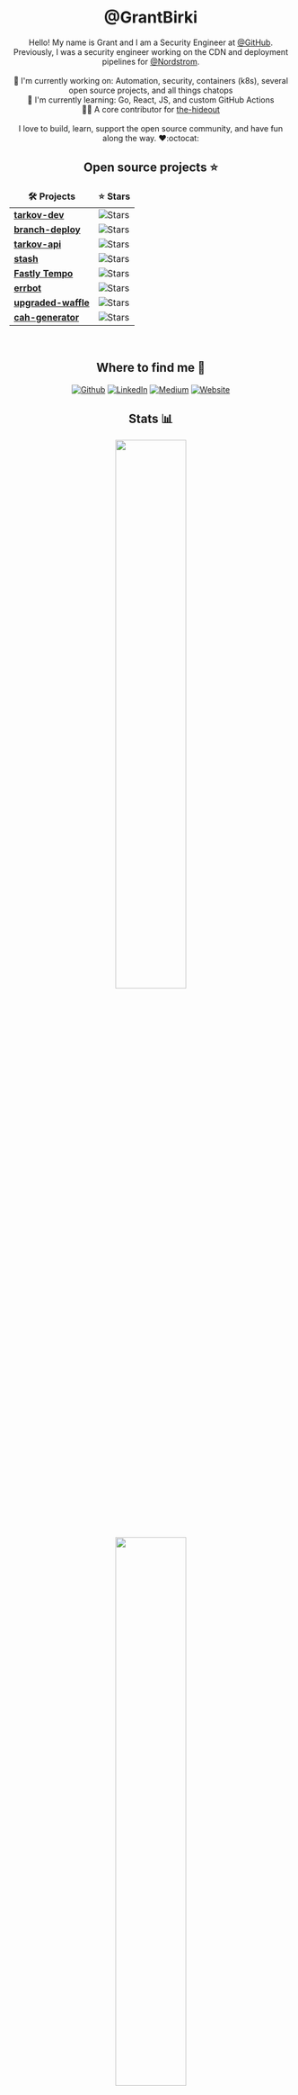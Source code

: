 <h1 align="center">@GrantBirki</h3>

<p align="center">
  Hello! My name is Grant and I am a Security Engineer at <a href="https://github.com/github">@GitHub</a>.
  <br>
  Previously, I was a security engineer working on the CDN and deployment pipelines for <a href="https://github.com/Nordstrom">@Nordstrom</a>.
  <br>
  <br>
  🔭 I'm currently working on: Automation, security, containers (k8s), several open source projects, and all things chatops
  <br>
  🌱 I'm currently learning: Go, React, JS, and custom GitHub Actions
  <br>
  🧑‍🔬 A core contributor for <a href="https://github.com/the-hideout">the-hideout</a>
  <br>
  <br>
  I love to build, learn, support the open source community, and have fun along the way. ❤️:octocat:
  <br>
</p>

<h2 align="center">Open source projects ⭐</h3>
<table align="center">
  <thead align="center">
    <tr border: none;>
      <td><b>🛠 Projects</b></td>
      <td><b>⭐ Stars</b></td>
    </tr>
  </thead>
  <tbody>
    <tr>
      <td><a href="https://github.com/the-hideout/tarkov-dev"><b>tarkov-dev</b></a></td>
      <td><img alt="Stars" src="https://img.shields.io/github/stars/the-hideout/tarkov-dev?style=flat-square&labelColor=343b41"/></td>
    </tr>
    <tr>
      <td><a href="https://github.com/github/branch-deploy"><b>branch-deploy</b></a></td>
      <td><img alt="Stars" src="https://img.shields.io/github/stars/github/branch-deploy?style=flat-square&labelColor=343b41"/></td>
    </tr>
    <tr>
      <td><a href="https://github.com/the-hideout/tarkov-api"><b>tarkov-api</b></a></td>
      <td><img alt="Stars" src="https://img.shields.io/github/stars/the-hideout/tarkov-api?style=flat-square&labelColor=343b41"/></td>
    </tr>
    <tr>
      <td><a href="https://github.com/the-hideout/stash"><b>stash</b></a></td>
      <td><img alt="Stars" src="https://img.shields.io/github/stars/the-hideout/stash?style=flat-square&labelColor=343b41"/></td>
    </tr>
    <tr>
      <td><a href="https://github.com/grantbirki/fastly-tempo"><b>Fastly Tempo</b></a></td>
      <td><img alt="Stars" src="https://img.shields.io/github/stars/grantbirki/fastly-tempo?style=flat-square&labelColor=343b41"/></td>
    </tr>
    <tr>
      <td><a href="https://github.com/grantbirki/errbot"><b>errbot</b></a></td>
      <td><img alt="Stars" src="https://img.shields.io/github/stars/grantbirki/errbot?style=flat-square&labelColor=343b41"/></td>
    </tr>
    <tr>
      <td><a href="https://github.com/GrantBirki/upgraded-waffle"><b>upgraded-waffle</b></a></td>
      <td><img alt="Stars" src="https://img.shields.io/github/stars/grantbirki/upgraded-waffle?style=flat-square&labelColor=343b41"/></td>
    </tr>
    <tr>
      <td><a href="https://github.com/GrantBirki/cah-generator"><b>cah-generator</b></a></td>
      <td><img alt="Stars" src="https://img.shields.io/github/stars/grantbirki/cah-generator?style=flat-square&labelColor=343b41"/></td>
    </tr>
  </tbody>
</table>

<br>

<h2 align="center">Where to find me 📍</h3>
<p align="center">
  <a href="https://github.com/grantbirki" target="_blank"><img alt="Github" src="https://img.shields.io/badge/GitHub-%2312100E.svg?&style=for-the-badge&logo=Github&logoColor=white" /></a> 
  <a href="https://www.linkedin.com/in/grantbirkinbine" target="_blank"><img alt="LinkedIn" src="https://img.shields.io/badge/linkedin-%230077B5.svg?&style=for-the-badge&logo=linkedin&logoColor=white" /></a>
  <a href="https://birki.medium.com/" target="_blank"><img alt="Medium" src="https://img.shields.io/badge/medium-%2312100E.svg?&style=for-the-badge&logo=medium&logoColor=white" /></a>
  <a href="https://birki.io/" target="_blank"><img alt="Website" src="https://img.shields.io/badge/website-%2312100E.svg?&style=for-the-badge&logo=icloud&logoColor=white" /></a>
</p>

<h2 align="center">Stats 📊</h3>
<p align="center">
  <img width="50%" src="https://github-readme-stats.vercel.app/api?username=grantbirki&count_private=true&show_icons=true&theme=tokyonight"/>
  <br>
  <img width="50%" src="https://github-readme-streak-stats.herokuapp.com/?user=grantbirki&theme=tokyonight"/>
</p>
